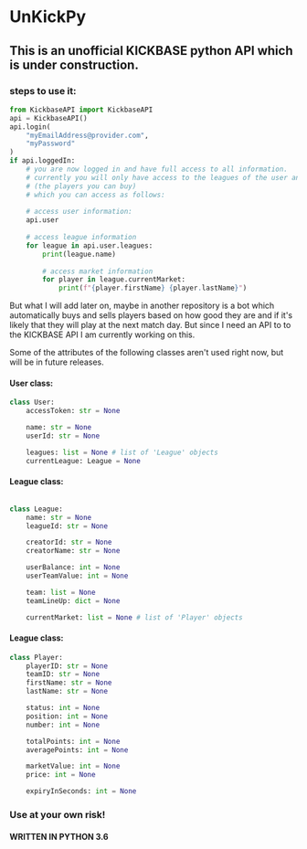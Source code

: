 # UnKickPy
## This is an unofficial KICKBASE python API which is under construction.

### steps to use it:
```python
from KickbaseAPI import KickbaseAPI
api = KickbaseAPI()
api.login(
    "myEmailAddress@provider.com",
    "myPassword"
)
if api.loggedIn:
    # you are now logged in and have full access to all information.
    # currently you will only have access to the leagues of the user and their markets
    # (the players you can buy)
    # which you can access as follows:
    
    # access user information:
    api.user
    
    # access league information
    for league in api.user.leagues:
        print(league.name)
        
        # access market information
        for player in league.currentMarket:
            print(f"{player.firstName} {player.lastName}")
```

But what I will add later on, maybe in another repository is a bot which automatically
buys and sells players based on how good they are and if it's likely that they will play at the next match day.
But since I need an API to to the KICKBASE API I am currently working on this.


Some of the attributes of the following classes aren't used right now, but will be in future releases.

#### User class:
```python
class User:
    accessToken: str = None

    name: str = None
    userId: str = None

    leagues: list = None # list of 'League' objects
    currentLeague: League = None
```

#### League class:
```python

class League:
    name: str = None
    leagueId: str = None

    creatorId: str = None
    creatorName: str = None

    userBalance: int = None
    userTeamValue: int = None

    team: list = None
    teamLineUp: dict = None

    currentMarket: list = None # list of 'Player' objects
```

#### League class:
```python
class Player:
    playerID: str = None
    teamID: str = None
    firstName: str = None
    lastName: str = None

    status: int = None
    position: int = None
    number: int = None

    totalPoints: int = None
    averagePoints: int = None

    marketValue: int = None
    price: int = None

    expiryInSeconds: int = None
```

### Use at your own risk!

#### WRITTEN IN PYTHON 3.6
